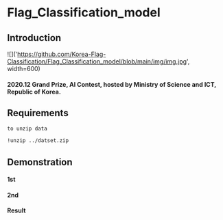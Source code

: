 # Flag_Classification_model

## Introduction

  

  ![]('https://github.com/Korea-Flag-Classification/Flag_Classification_model/blob/main/img/img.jpg', width=600) 

  
#### 2020.12 Grand Prize, AI Contest, hosted by Ministry of Science and ICT, Republic of Korea. 

  

## Requirements

    to unzip data

```bash
!unzip ../datset.zip
```

## Demonstration

#### 1st

    

#### 2nd  


#### Result  

